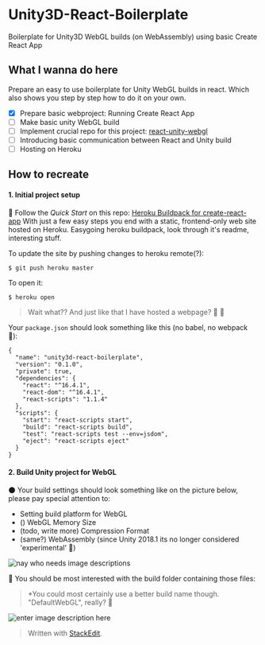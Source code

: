 # Unity3D-React-Boilerplate
Boilerplate for Unity3D WebGL builds (on WebAssembly) using basic Create React App

## What I wanna do here
Prepare an easy to use boilerplate for Unity WebGL builds in react. Which also shows you step by step how to do it on your own.
 - [x] Prepare basic webproject: Running Create React App
 - [ ] Make basic unity WebGL build
 - [ ] Implement crucial repo for this project: [react-unity-webgl](https://github.com/jeffreylanters/react-unity-webgl)
 - [ ] Introducing basic communication between React and Unity build
 - [ ] Hosting on Heroku

## How to recreate
#### 1. Initial project setup
:milky_way: Follow the *Quick Start* on this repo: [Heroku Buildpack for create-react-app](https://github.com/mars/create-react-app-buildpack)
 With just a few easy steps  you end with a static, frontend-only web site hosted on Heroku.
 Easygoing heroku buildpack, look through it's readme, interesting stuff.

To update the site by pushing changes to heroku remote(?):

    $ git push heroku master
To open it:

    $ heroku open

> Wait what?? And just like that I have hosted a webpage? :cake: :wine_glass:


Your `package.json` should look something like this (no babel, no webpack :see_no_evil:):

    {
      "name": "unity3d-react-boilerplate",
      "version": "0.1.0",
      "private": true,
      "dependencies": {
        "react": "^16.4.1",
        "react-dom": "^16.4.1",
        "react-scripts": "1.1.4"
      },
      "scripts": {
        "start": "react-scripts start",
        "build": "react-scripts build",
        "test": "react-scripts test --env=jsdom",
        "eject": "react-scripts eject"
      }
    }

#### 2. Build Unity project for WebGL

:new_moon: Your build settings should look something like on the picture below, please pay special attention to:
 - Setting build platform for WebGL
 - () WebGL Memory Size
 - (todo, write more) Compression Format
 - (same?) WebAssembly (since Unity 2018.1 its no longer considered 'experimental' :unicorn:)

![nay who needs image descriptions](https://lh3.googleusercontent.com/pGRf6tiQlR2MT5rdERBieRW8vbRqd8d_HDEuoHyIMY7Y6EhnmedZJlnFEfnrdqpIh2JgIrFn61Fu "asd")

:mag_right: You should be most interested with the build folder containing those files:

> *You could most certainly use a better build name though. "DefaultWebGL", really? :hear_no_evil:

![enter image description here](https://lh3.googleusercontent.com/8RPc5jCsz49qIKGjSb-6uhIqgycsVlguKvMGjzH7A9oLtbJVgtU99vhz09ZLy7xVNVuHL3bXIm5Y "cool stuff")

> Written with [StackEdit](https://stackedit.io/).
